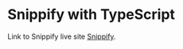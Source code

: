# Snippify with TypeScript

Link to Snippify live site [Snippify](https://vigilant-boyd-bdcb90.netlify.app).
